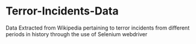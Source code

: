 # Terror-Incidents-Data
Data Extracted from Wikipedia pertaining to terror incidents from different periods in history through the use of Selenium webdriver

